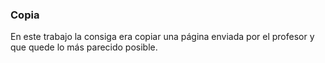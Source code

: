 ### Copia
En este trabajo la consiga era copiar una página enviada por el profesor y que quede lo más parecido posible.

